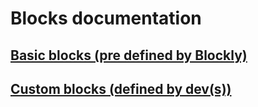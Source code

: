 # Blocks documentation

## [Basic blocks (pre defined by Blockly)](blocks.md)
## [Custom blocks (defined by dev(s))](custom.md)
